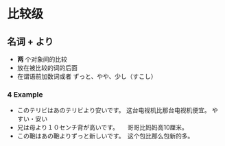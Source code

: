 # 比较级

## 名词 + より

* __两__ 个对象间的比较
* 放在被比较的词的后面
* 在谓语前加数词或者 ずっと、やや、少し（すこし）

### 4 Example

* このテリビはあのテリビより安いです。 这台电视机比那台电视机便宜。 やすい・安い
* 兄は母より１０センチ背が高いです。　　哥哥比妈妈高10厘米。
* この鞄はあの鞄よりずっと新しいです。　这个包比那么包新的多。
